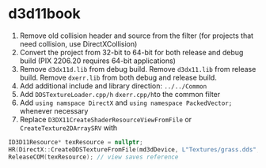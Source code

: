 # d3d11book



1. Remove old collision header and source from the filter (for projects that need collision, use DirectXCollision)
2. Convert the project from 32-bit to 64-bit for both release and debug build (PIX 2206.20 requires 64-bit applications)
3. Remove `d3dx11d.lib` from debug build. Remove `d3dx11.lib` from release build. Remove `dxerr.lib` from both debug and release build. 
4. Add additional include and library direction:  `../../Common`
5. Add `DDSTextureLoader.cpp/h` `dxerr.cpp/h`to the common filter
6. Add `using namspace DirectX` and `using namespace PackedVector;` whenever necessary
7. Replace `D3DX11CreateShaderResourceViewFromFile` or `CreateTexture2DArraySRV` with 

```c++
ID3D11Resource* texResource = nullptr;
HR(DirectX::CreateDDSTextureFromFile(md3dDevice, L"Textures/grass.dds", &texResource, &mGrassMapSRV));
ReleaseCOM(texResource); // view saves reference
```

